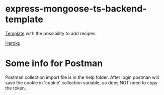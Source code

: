 # express-mongoose-ts-backend-template

[Template](https://github.com/nitslaszlo/jedlik-express-mongoose-ts-backend-template) with the possibility to add recipes.

[Heroku](https://express-mongoose-ts-backend.herokuapp.com)

# Some info for Postman
Postman collection import file is in the help folder.
After login postman will save the cookie in 'cookie' collection variable, so does NOT need to copy the token.
